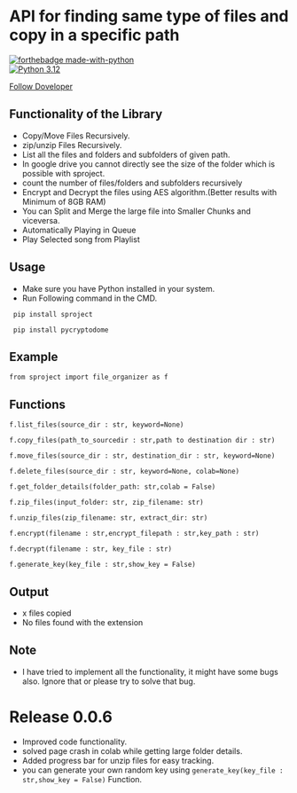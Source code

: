 # API for finding same type of files and copy in a specific path

[![forthebadge made-with-python](http://ForTheBadge.com/images/badges/made-with-python.svg)](https://www.python.org/)                 
[![Python 3.12](https://img.shields.io/badge/python-3.12-blue.svg)](https://www.python.org/downloads/release/python-360/)   

[Follow Doveloper](https://www.instagram.com/nicky_connects/?next=%2F)
## Functionality of the Library

- Copy/Move Files Recursively.
- zip/unzip Files Recursively.
- List all the files and folders and subfolders of given path.
- In google drive you cannot directly see the size of the folder which is possible with sproject.
- count the number of files/folders and subfolders recursively
- Encrypt and Decrypt the files using AES algorithm.(Better results with Minimum of 8GB RAM)
- You can Split and Merge the large file into Smaller Chunks and viceversa.
- Automatically Playing in Queue
- Play Selected song from Playlist

## Usage

- Make sure you have Python installed in your system.
- Run Following command in the CMD.
 ```
  pip install sproject
 ```
 ```
  pip install pycryptodome
 ```
## Example

 ```
from sproject import file_organizer as f
  ```
## Functions
```
f.list_files(source_dir : str, keyword=None)

f.copy_files(path_to_sourcedir : str,path to destination dir : str)

f.move_files(source_dir : str, destination_dir : str, keyword=None)

f.delete_files(source_dir : str, keyword=None, colab=None)

f.get_folder_details(folder_path: str,colab = False)

f.zip_files(input_folder: str, zip_filename: str)

f.unzip_files(zip_filename: str, extract_dir: str)

f.encrypt(filename : str,encrypt_filepath : str,key_path : str)

f.decrypt(filename : str, key_file : str)

f.generate_key(key_file : str,show_key = False)
```
## Output 
- x files copied
- No files found with the extension

## Note 
- I have tried to implement all the functionality, it might have some bugs also. Ignore that or please try to solve that bug.
# Release 0.0.6
* Improved code functionality.
* solved page crash in colab while getting large folder details.
* Added progress bar for unzip files for easy tracking.
* you can generate your own random key using `generate_key(key_file : str,show_key = False)` Function.







